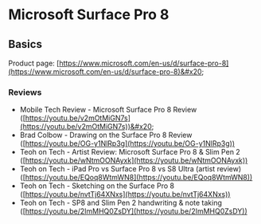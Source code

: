 # Microsoft Surface Pro 8

## Basics

Product page: [https://www.microsoft.com/en-us/d/surface-pro-8](https://www.microsoft.com/en-us/d/surface-pro-8)&#x20;

### Reviews

* Mobile Tech Review - Microsoft Surface Pro 8 Review ([https://youtu.be/v2mOtMiGN7s](https://youtu.be/v2mOtMiGN7s))&#x20;
* Brad Colbow - Drawing on the Surface Pro 8 Review ([https://youtu.be/OG-y1NlRp3g](https://youtu.be/OG-y1NlRp3g))
* Teoh on Tech - Artist Review: Microsoft Surface Pro 8 & Slim Pen 2 ([https://youtu.be/wNtmOONAyxk](https://youtu.be/wNtmOONAyxk))
* Teoh on Tech - iPad Pro vs Surface Pro 8 vs S8 Ultra (artist review) ([https://youtu.be/EQoq8WtmWN8](https://youtu.be/EQoq8WtmWN8))
* Teoh on Tech - Sketching on the Surface Pro 8 ([https://youtu.be/nvtTj64XNxs](https://youtu.be/nvtTj64XNxs))
* Teoh on Tech - SP8 and Slim Pen 2 handwriting & note taking ([https://youtu.be/2ImMHQ0ZsDY](https://youtu.be/2ImMHQ0ZsDY))

